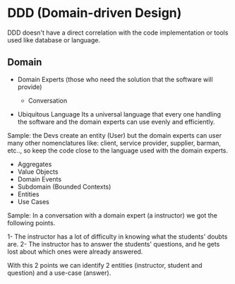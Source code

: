 # DDD (Domain-driven Design)

 DDD doesn't have a direct correlation with the code implementation or tools used like database or language.

## Domain

- Domain Experts (those who need the solution that the software will provide)
  - Conversation  
  
- Ubiquitous Language
Its a universal language that every one handling the software and the domain experts can use evenly and efficiently.

 Sample:
  the Devs create an entity (User) but the domain experts can user many other nomenclatures like: client, service provider,
  supplier, barman, etc.., so keep the code close to the language used with the domain experts.

- Aggregates
- Value Objects
- Domain Events
- Subdomain (Bounded Contexts)
- Entities
- Use Cases

Sample: In a conversation with a domain expert (a instructor) we got the following points.

1- The instructor has a lot of difficulty in knowing what the students' doubts are.
2- The instructor has to answer the students' questions, and he gets lost about which ones were already answered.

  With this 2 points we can identify 2 entities (instructor, student and question) and a use-case (answer).
